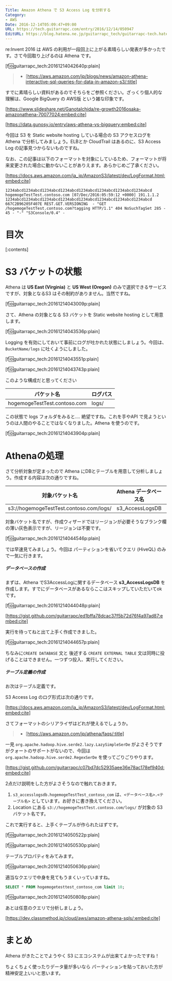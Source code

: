 ```yaml
---
Title: Amazon Athena で S3 Access Log を分析する
Category:
- AWS
Date: 2016-12-14T05:09:47+09:00
URL: https://tech.guitarrapc.com/entry/2016/12/14/050947
EditURL: https://blog.hatena.ne.jp/guitarrapc_tech/guitarrapc-tech.hatenablog.com/atom/entry/10328749687198902465
---
```


re:Invent 2016 は AWS の利用が一段回上に上がる素晴らしい発表が多かったです。さて今回取り上げるのは Athena です。

[f:id:guitarrapc_tech:20161214042640p:plain]

> - [https://aws.amazon.com/jp/blogs/news/amazon-athena-interactive-sql-queries-for-data-in-amazon-s3/:title]

すでに素晴らしい資料があるのでそちらをご参照ください。ざっくり個人的な理解は、Google BigQuery の AWS版 という雑な印象です。

[https://www.slideshare.net/GanotaIchida/re-growth2016osaka-amazonathena-70077024:embed:cite]



[https://data.gunosy.io/entry/aws-athena-vs-bigquery:embed:cite]



今回は S3 を Static website hosting している場合の S3 アクセスログを Athena で分析してみましょう。ELBとか CloudTrail はあるのに、S3 Access Log の記事見つからないものですね。

なお、この記事は以下のフォーマットを対象にしているため、フォーマットが将来変更された場合に動かないことがありえます。あらかじめご了承ください。

[https://docs.aws.amazon.com/ja_jp/AmazonS3/latest/dev/LogFormat.html:embed:cite]

```
1234abcd1234abcd1234abcd1234abcd1234abcd1234abcd1234abcd1234abcd hogemogeTestTest.contoso.com [07/Dec/2016:05:59:12 +0000] 191.1.1.2 1234abcd1234abcd1234abcd1234abcd1234abcd1234abcd1234abcd1234abcd 667C2B96205F407E REST.GET.VERSIONING  - "GET /hogemogeTestTest.contoso.com?tagging HTTP/1.1" 404 NoSuchTagSet 285 - 45 - "-" "S3Console/0.4" -
```


# 目次

[:contents]

# S3 バケットの状態

Athena は **US East (Virginia)** と **US West (Oregon)** のみで選択できるサービスですが、対象となるS3 はその制約がありません。当然ですね。

[f:id:guitarrapc_tech:20161214043009p:plain]

さて、Athena の対象となる S3 バケットを Static website hosting として用意します。

[f:id:guitarrapc_tech:20161214043536p:plain]

Logging を有効にしておいて事前にログが吐かれた状態にしましょう。今回は、```BucketName/logs``` に吐くようにしました。

[f:id:guitarrapc_tech:20161214043551p:plain]

[f:id:guitarrapc_tech:20161214043743p:plain]

このような構成だと思ってください

バケット名 | ログパス
---- | ----
hogemogeTestTest.contoso.com | logs/

この状態で logs フォルダをみると.... 絶望ですね。これを手やAPI で見ようというのは人間のやることではなくなりました。Athena を使うのです。

[f:id:guitarrapc_tech:20161214043904p:plain]

# Athenaの処理

さて分析対象が定まったので Athena にDBとテーブルを用意して分析しましょう。作成する内容は次の通りですね。

対象バケット名 | Athena データベース名 | Athena テーブル名
---- | ---- | ----
s3://hogemogeTestTest.contoso.com/logs/ | s3_AccessLogsDB | hogemogeTestTest_contoso_com

対象バケット名ですが、作成ウィザードではリージョンが必要そうなブランク欄の薄い灰色表示ですが、リージョンは不要です。

[f:id:guitarrapc_tech:20161214044546p:plain]

では早速見てみましょう。今回は パーティションを省いてクエリ (HiveQL) のみで一気に行きます。


##### データベースの作成

まずは、Athena でS3AccessLogに関するデータベース **s3_AccessLogsDB** を作成します。すでにデータベースがあるならここはスキップしていただいてok です。

[f:id:guitarrapc_tech:20161214044048p:plain]

[https://gist.github.com/guitarrapc/ed1bffa78dcac37f5b72d76f4a97ad87:embed:cite]

実行を待ってねと出て上手く作成できました。

[f:id:guitarrapc_tech:20161214044657p:plain]

ちなみに```CREATE DATABASE``` 文と 後述する ```CREATE EXTERNAL TABLE``` 文は同時に投げることはできません。一つずつ投入、実行してください。

##### テーブル定義の作成

お次はテーブル定義です。

S3 Access Log のログ形式は次の通りです。

[https://docs.aws.amazon.com/ja_jp/AmazonS3/latest/dev/LogFormat.html:embed:cite]

さてフォーマットのシリアライザはどれが使えるでしょうか。

> - [https://aws.amazon.com/jp/athena/faqs/:title]

一見 ```org.apache.hadoop.hive.serde2.lazy.LazySimpleSerDe``` がよさそうですがクォートのサポートがないので、今回は ```org.apache.hadoop.hive.serde2.RegexSerDe``` を使ってごりごりやります。

[https://gist.github.com/guitarrapc/c07bd7dc52935aee36e78ac178ef940d:embed:cite]

2点だけ説明をした方がよさそうなので触れておきます。

1. ```s3_accesslogsdb.hogemogeTestTest_contoso_com``` は、```<データベース名>.<テーブル名>``` としています。お好きに書き換えてください。
1. Location にある ```s3://hogemogeTestTest.contoso.com/logs/``` が対象の S3バケット名です。

これで実行すると、上手くテーブルが作られたはずです。

[f:id:guitarrapc_tech:20161214050522p:plain]

[f:id:guitarrapc_tech:20161214050530p:plain]

テーブルプロパティをみてみます。

[f:id:guitarrapc_tech:20161214050636p:plain]

適当なクエリで中身を見てもうまくいっていますね。

```sql
SELECT * FROM hogemogetesttest_contoso_com limit 10;
```

[f:id:guitarrapc_tech:20161214050808p:plain]

あとは任意のクエリで分析しましょう。

[https://dev.classmethod.jp/cloud/aws/amazon-athena-sqls/:embed:cite]

# まとめ

Athena がきたことでようやく S3 にエコシステムが出来てよかったですね！

ちょくちょく使ったりデータ量が多いなら パーティションを貼っておいた方が精神安定上いいと思います。
